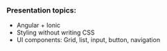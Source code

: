 ### Presentation topics:
- Angular + Ionic
- Styling without writing CSS
- UI components: Grid, list, input, button, navigation

